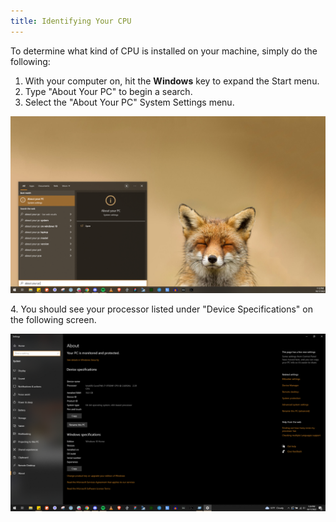 ```yaml
---
title: Identifying Your CPU
---
```


To determine what kind of CPU is installed on your machine, simply do the following:

1. With your computer on, hit the **Windows** key to expand the Start menu.
2. Type "About Your PC" to begin a search.
3. Select the "About Your PC" System Settings menu.

![](./content/images/Guides/Your-PC/Identifying-your-CPU-1.png)

4\. You should see your processor listed under "Device Specifications" on the following screen.

![](./content/images/Guides/Your-PC/Identifying-your-CPU-2.png)
